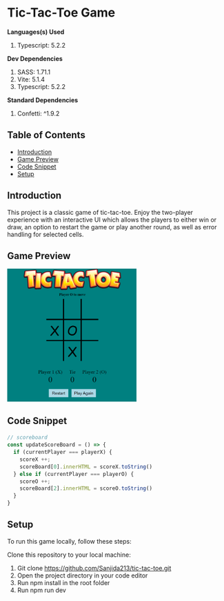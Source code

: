 # Tic-Tac-Toe Game

**Languages(s) Used** 

1. Typescript: 5.2.2

**Dev Dependencies**

1. SASS: 1.71.1
2. Vite: 5.1.4
3. Typescript: 5.2.2

**Standard Dependencies**

1. Confetti: ^1.9.2

## **Table of Contents**

+ [Introduction](#introduction)
+ [Game Preview](#game-preview)
+ [Code Snippet](#code-snippet)
+ [Setup](#setup)


<a name="introduction"></a>
## **Introduction**



This project is a classic game of tic-tac-toe. Enjoy the two-player experience with an interactive UI which allows the players to either win or draw, an option to restart the game or play another round, as well as error handling for selected cells. 

<a name="game-preview"></a>
## **Game Preview**


<img src="./public/image.png" width="300"/>


<a name="code-snippet"></a>
## **Code Snippet**

``` js
// scoreboard 
const updateScoreBoard = () => {
  if (currentPlayer === playerX) {
    scoreX ++;
    scoreBoard[0].innerHTML = scoreX.toString()
  } else if (currentPlayer === playerO) {
    scoreO ++;
    scoreBoard[2].innerHTML = scoreO.toString()
  } 
}
```

<a name="setup"></a>
## **Setup**

To run this game locally, follow these steps:

Clone this repository to your local machine:

1. Git clone https://github.com/Sanjida213/tic-tac-toe.git
2. Open the project directory in your code editor
3. Run npm install in the root folder
4. Run npm run dev 